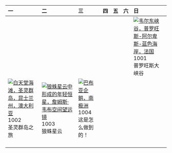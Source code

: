 | 一                                                                                                                                                                                                  | 二                                                                                                                                                                                                    | 三                                                                                                                                                                               | 四   | 五   | 六   | 日                                                                                                                                                                                                |
|:---------------------------------------------------------------------------------------------------------------------------------------------------------------------------------------------------|:-----------------------------------------------------------------------------------------------------------------------------------------------------------------------------------------------------|:--------------------------------------------------------------------------------------------------------------------------------------------------------------------------------|:----|:----|:----|:-------------------------------------------------------------------------------------------------------------------------------------------------------------------------------------------------|
|                                                                                                                                                                                                    |                                                                                                                                                                                                      |                                                                                                                                                                                 |     |     |     | [![](https://www.bing.com/th?id=OHR.VerdonCanyon_ZH-CN8872507857_320x240.jpg '韦尔东峡谷，普罗旺斯-阿尔卑斯-蓝色海岸，法国')](https://www.bing.com/th?id=OHR.VerdonCanyon_ZH-CN8872507857_UHD.jpg)<br>1001<br>普罗旺斯大峡谷 |
| [![](https://www.bing.com/th?id=OHR.WhitsundaySwirl_ZH-CN9085371328_320x240.jpg '白天堂海滩，圣灵群岛，昆士兰州，澳大利亚')](https://www.bing.com/th?id=OHR.WhitsundaySwirl_ZH-CN9085371328_UHD.jpg)<br>1002<br>圣灵群岛之旅 | [![](https://www.bing.com/th?id=OHR.TarantulaNebula_ZH-CN9340300473_320x240.jpg '狼蛛星云中形成的年轻恒星，詹姆斯·韦布空间望远镜')](https://www.bing.com/th?id=OHR.TarantulaNebula_ZH-CN9340300473_UHD.jpg)<br>1003<br>狼蛛星云 | [![](https://www.bing.com/th?id=OHR.GentooJump_ZH-CN9625511393_320x240.jpg '巴布亚企鹅，南极洲')](https://www.bing.com/th?id=OHR.GentooJump_ZH-CN9625511393_UHD.jpg)<br>1004<br>这是怎么做到的！ |     |     |     |                                                                                                                                                                                                  |
|                                                                                                                                                                                                    |                                                                                                                                                                                                      |                                                                                                                                                                                 |     |     |     |                                                                                                                                                                                                  |
|                                                                                                                                                                                                    |                                                                                                                                                                                                      |                                                                                                                                                                                 |     |     |     |                                                                                                                                                                                                  |
|                                                                                                                                                                                                    |                                                                                                                                                                                                      |                                                                                                                                                                                 |     |     |     |                                                                                                                                                                                                  |
|                                                                                                                                                                                                    |                                                                                                                                                                                                      |                                                                                                                                                                                 |     |     |     |                                                                                                                                                                                                  |